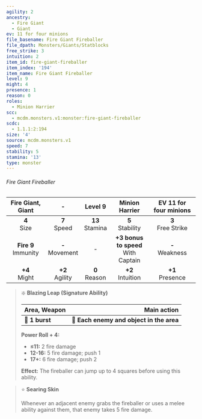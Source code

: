 ```yaml
---
agility: 2
ancestry:
  - Fire Giant
  - Giant
ev: 11 for four minions
file_basename: Fire Giant Fireballer
file_dpath: Monsters/Giants/Statblocks
free_strike: 3
intuition: 2
item_id: fire-giant-fireballer
item_index: '194'
item_name: Fire Giant Fireballer
level: 9
might: 4
presence: 1
reason: 0
roles:
  - Minion Harrier
scc:
  - mcdm.monsters.v1:monster:fire-giant-fireballer
scdc:
  - 1.1.1:2:194
size: '4'
source: mcdm.monsters.v1
speed: 7
stability: 5
stamina: '13'
type: monster
---
```


###### Fire Giant Fireballer

|    Fire Giant, Giant     |          -          |       Level 9       |             Minion Harrier              | EV 11 for four minions |
| :----------------------: | :-----------------: | :-----------------: | :-------------------------------------: | :--------------------: |
|     **4**<br/> Size      |  **7**<br/> Speed   | **13**<br/> Stamina |          **5**<br/> Stability           | **3**<br/> Free Strike |
| **Fire 9**<br/> Immunity | **-**<br/> Movement |          -          | **+3 bonus to speed**<br/> With Captain |  **-**<br/> Weakness   |
|    **+4**<br/> Might     | **+2**<br/> Agility |  **0**<br/> Reason  |          **+2**<br/> Intuition          |  **+1**<br/> Presence  |

<!-- -->
> ❇️ **Blazing Leap (Signature Ability)**
>
> | **Area, Weapon** |                          **Main action** |
> | ---------------- | ---------------------------------------: |
> | **📏 1 burst**   | **🎯 Each enemy and object in the area** |
>
> **Power Roll + 4:**
>
> - **≤11:** 2 fire damage
> - **12-16:** 5 fire damage; push 1
> - **17+:** 6 fire damage; push 2
>
> **Effect:** The fireballer can jump up to 4 squares before using this ability.

<!-- -->
> ⭐️ **Searing Skin**
>
> Whenever an adjacent enemy grabs the fireballer or uses a melee ability against them, that enemy takes 5 fire damage.
